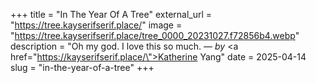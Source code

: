 +++
title = "In The Year Of A Tree"
external_url = "https://tree.kayserifserif.place/"
image = "https://tree.kayserifserif.place/tree_0000_20231027.f72856b4.webp"
description = "Oh my god. I love this so much. — <em>by</em> <a href=\"https://kayserifserif.place/\">Katherine Yang</a>"
date = 2025-04-14
slug = "in-the-year-of-a-tree"
+++ 